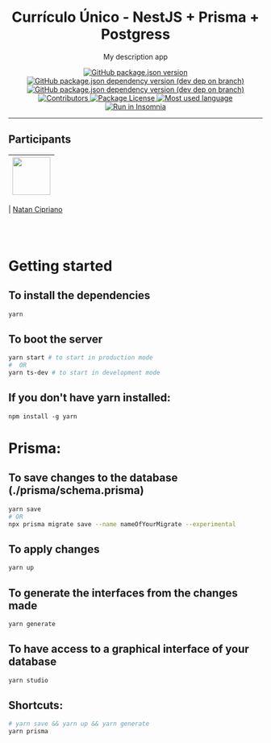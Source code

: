 <h1 align="center">
Currículo Único - NestJS + Prisma + Postgress
</h1>

<p align="center">
    My description app

</p>

<p align="center">

  <a href="https://github.com/cipriano98/curriculo/graphs/contributors">
    <img alt="GitHub package.json version" src="https://img.shields.io/github/package-json/v/cipriano98/curriculo">
  </a>
  <a href="https://github.com/cipriano98/curriculo/graphs/contributors">
    <img alt="GitHub package.json dependency version (dev dep on branch)" src="https://img.shields.io/github/package-json/dependency-version/cipriano98/curriculo/dev/@nestjs/cli">
  </a>
  <a href="https://github.com/cipriano98/curriculo/graphs/contributors">
    <img alt="GitHub package.json dependency version (dev dep on branch)" src="https://img.shields.io/github/package-json/dependency-version/cipriano98/curriculo/dev/@prisma/cli">
  </a>
  <a href="https://github.com/cipriano98/curriculo/graphs/contributors">
    <img src="https://img.shields.io/github/contributors/rocketseat/youtube-challenge-nestjs-graphql?color=%237159c1&logoColor=%237159c1&style=flat" alt="Contributors">
  </a>
  <a href="https://opensource.org/licenses/MIT">
      <img src="https://img.shields.io/github/license/cipriano98/curriculo" alt="Package License"/>
  </a>
  <!-- <a href="https://paypal.me/kamilmysliwiec"><img src="https://img.shields.io/badge/Donate-PayPal-dc3d53.svg"/></a> -->

  <a href="https://insomnia.rest/run/?uri=https%3A%2F%2Fraw.githubusercontent.com%2Fcipriano98%2Fcurriculo%2Fmaster%2Finsominia.json" target="_blank">
      <img src="https://img.shields.io/github/languages/top/cipriano98/curriculo" alt="Most used language">
  </a>
  <a href="https://insomnia.rest/run/?uri=https%3A%2F%2Fraw.githubusercontent.com%2Fcipriano98%2Fcurriculo%2Fmaster%2Finsominia.json" target="_blank">
      <img src="https://img.shields.io/badge/Run%20in%20Insomnia-Rest-blueviolet" alt="Run in Insomnia">
  </a>
    
</p>


<hr>

## Participants

| [<img src="https://avatars2.githubusercontent.com/u/56701750?s=400&v=4" width="75px;"/>](https://github.com/cipriano98) |
| :---------------------------------------------------------------------------------------------------------------------: |


| [Natan Cipriano](https://github.com/cipriano98)

<br>
<br>

# Getting started
## To install the dependencies
```bash
yarn
```

## To boot the server
```bash
yarn start # to start in production mode
#  OR
yarn ts-dev # to start in development mode

```

## If you don't have yarn installed:
```
npm install -g yarn
```

# Prisma:

## To save changes to the database (./prisma/schema.prisma) 
```bash
yarn save
# OR
npx prisma migrate save --name nameOfYourMigrate --experimental
```

## To apply changes
```bash
yarn up
```

## To generate the interfaces from the changes made
```bash
yarn generate
```

## To have access to a graphical interface of your database
```bash
yarn studio
```

## Shortcuts:
```bash
# yarn save && yarn up && yarn generate
yarn prisma
```
